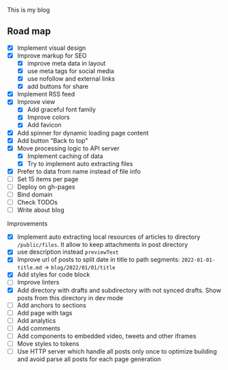 This is my blog

## Road map

- [x] Implement visual design
- [x] Improve markup for SEO
	- [x] improve meta data in layout
	- [x] use meta tags for social media
	- [x] use nofollow and external links
	- [x] add buttons for share
- [x] Implement RSS feed
- [x] Improve view
	- [x] Add graceful font family
	- [x] Improve colors
	- [x] Add favicon
- [x] Add spinner for dynamic loading page content
- [x] Add button "Back to top"
- [x] Move processing logic to API server
	- [x] Implement caching of data
	- [x] Try to implement auto extracting files
- [x] Prefer to data from name instead of file info
- [ ] Set 15 items per page
- [ ] Deploy on gh-pages
- [ ] Bind domain
- [ ] Check TODOs
- [ ] Write about blog

Improvements
- [x] Implement auto extracting local resources of articles to directory `/public/files`. It allow to keep attachments in post directory
- [x] use description instead `previewText`
- [x] Improve url of posts to split date in title to path segments: `2022-01-01-title.md` -> `blog/2022/01/01/title`
- [x] Add styles for code block
- [ ] Improve linters
- [x] Add directory with drafts and subdirectory with not synced drafts. Show posts from this directory in dev mode
- [ ] Add anchors to sections
- [ ] Add page with tags
- [ ] Add analytics
- [ ] Add comments
- [ ] Add components to embedded video, tweets and other iframes
- [ ] Move styles to tokens
- [ ] Use HTTP server which handle all posts only once to optimize building and avoid parse all posts for each page generation